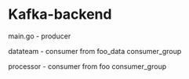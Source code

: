 # Kafka-backend

main.go - producer

datateam - consumer from foo_data consumer_group

processor - consumer from foo consumer_group
